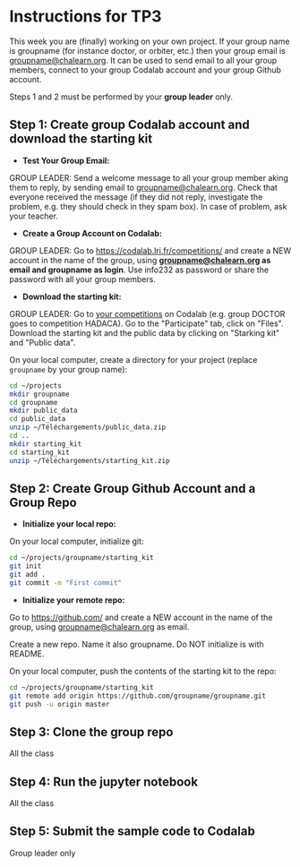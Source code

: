 Instructions for TP3
========

This week you are (finally) working on your own project. 
If your group name is groupname (for instance doctor, or orbiter, etc.) then your group email is groupname@chalearn.org. It can be used to send email to all your group members, connect to your group Codalab account and your group Github account.

Steps 1 and 2 must be performed by your **group leader** only.

## Step 1: Create group Codalab account and download the starting kit

* **Test Your Group Email:**

GROUP LEADER: Send a welcome message to all your group member aking them to reply, by sending email to groupname@chalearn.org. Check that everyone received the message (if they did not reply, investigate the problem, e.g. they should check in they spam box). In case of problem, ask your teacher.

* **Create a Group Account on Codalab:**

GROUP LEADER: Go to https://codalab.lri.fr/competitions/ and create a NEW account in the name of the group, using **groupname@chalearn.org as email and groupname as login**. Use info232 as password or share the password with all your group members.

* **Download the starting kit:**

GROUP LEADER:  Go to [your competitions](http://saclay.chalearn.org/) on Codalab (e.g. group DOCTOR goes to competition HADACA). Go to the "Participate" tab, click on "Files".
Download the starting kit and the public data by clicking on "Starking kit" and "Public data".

On your local computer, create a directory for your project (replace `groupname` by your group name):
```bash
cd ~/projects
mkdir groupname 
cd groupname
mkdir public_data
cd public_data
unzip ~/Téléchargements/public_data.zip
cd ..
mkdir starting_kit
cd starting_kit
unzip ~/Téléchargements/starting_kit.zip
```

## Step 2: Create Group Github Account and a Group Repo

* **Initialize your local repo:**

On your local computer, initialize git:
```bash
cd ~/projects/groupname/starting_kit
git init
git add .
git commit -m "First commit"
```
* **Initialize your remote repo:**

Go to https://github.com/ and create a NEW account in the name of the group, using groupname@chalearn.org as email.

Create a new repo. Name it also groupname. Do NOT initialize is with README.

On your local computer, push the contents of the starting kit to the repo:

```bash
cd ~/projects/groupname/starting_kit
git remote add origin https://github.com/groupname/groupname.git
git push -u origin master
```

## Step 3: Clone the group repo

All the class

## Step 4: Run the jupyter notebook

All the class

## Step 5: Submit the sample code to Codalab

Group leader only



